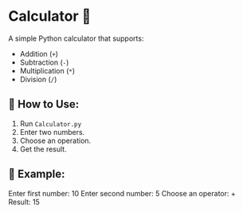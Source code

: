 # Calculator 🧮

A simple Python calculator that supports:
- Addition (`+`)
- Subtraction (`-`)
- Multiplication (`*`)
- Division (`/`)

## 🚀 How to Use:
1. Run `Calculator.py`
2. Enter two numbers.
3. Choose an operation.
4. Get the result.

## 📌 Example:
Enter first number: 10
Enter second number: 5
Choose an operator: +
Result: 15
